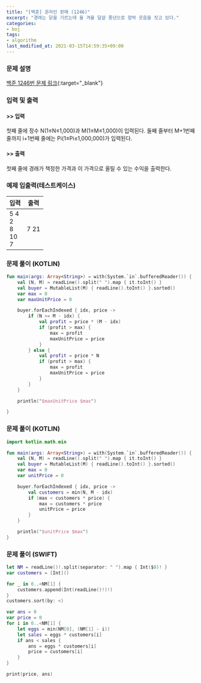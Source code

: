 ```yaml
---
title: "[백준] 온라인 판매 (1246)"
excerpt: "경래는 닭을 기르는데 올 겨울 달걀 풍년으로 함박 웃음을 짓고 있다."
categories:
- boj
tags:
- algorithm
last_modified_at: 2021-03-15T14:59:35+09:00
---
```



### 문제 설명
[백준 1246번 문제 링크](https://www.acmicpc.net/problem/1246#description){:target="_blank"}




### 입력 및 출력
#### >> 입력
첫째 줄에 정수 N(1≤N≤1,000)과 M(1≤M≤1,000)이 입력된다. 둘째 줄부터 M+1번째 줄까지 i+1번째 줄에는 Pi(1≤Pi≤1,000,000)가 입력된다.



#### >> 출력
첫째 줄에 경래가 책정한 가격과 이 가격으로 올릴 수 있는 수익을 출력한다.





### 예제 입출력(테스트케이스)


|입력|출력|
|-----|------|
|5 4<br>2<br>8<br>10<br>7|7 21|




### 문제 풀이 (KOTLIN)
```kotlin
fun main(args: Array<String>) = with(System.`in`.bufferedReader()) {
    val (N, M) = readLine().split(" ").map { it.toInt() }
    val buyer = MutableList(M) { readLine().toInt() }.sorted()
    var max = 0
    var maxUnitPrice = 0

    buyer.forEachIndexed { idx, price ->
        if (N >= M - idx) {
            val profit = price * (M - idx)
            if (profit > max) {
                max = profit
                maxUnitPrice = price
            }
        } else {
            val profit = price * N
            if (profit > max) {
                max = profit
                maxUnitPrice = price
            }
        }
    }

    println("$maxUnitPrice $max")

}
```






### 문제 풀이 (KOTLIN)
```kotlin
import kotlin.math.min

fun main(args: Array<String>) = with(System.`in`.bufferedReader()) {
    val (N, M) = readLine().split(" ").map { it.toInt() }
    val buyer = MutableList(M) { readLine().toInt() }.sorted()
    var max = 0
    var unitPrice = 0

    buyer.forEachIndexed { idx, price ->
        val customers = min(N, M - idx)
        if (max < customers * price) {
            max = customers * price
            unitPrice = price
        }
    }

    println("$unitPrice $max")
}
```






### 문제 풀이 (SWIFT)
```swift
let NM = readLine()!.split(separator: " ").map { Int($0)! }
var customers = [Int]()

for _ in 0..<NM[1] {
    customers.append(Int(readLine()!)!)
}
customers.sort(by: <)

var ans = 0
var price = 0
for i in 0..<NM[1] {
    let eggs = min(NM[0], (NM[1] - i))
    let sales = eggs * customers[i]
    if ans < sales {
        ans = eggs * customers[i]
        price = customers[i]
    }
}

print(price, ans)

```
